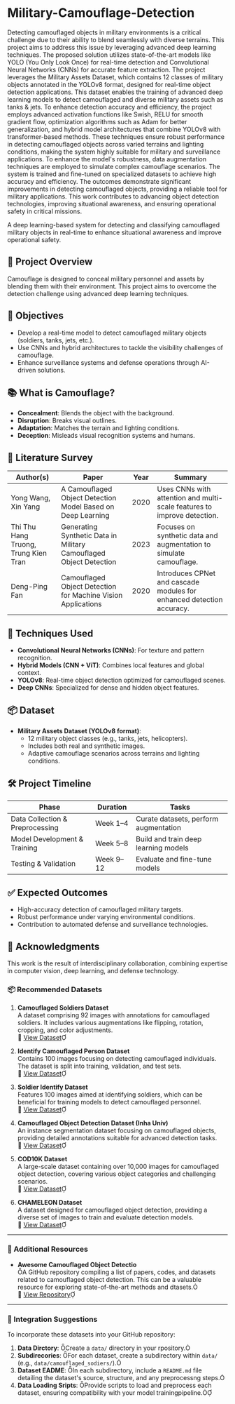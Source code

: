 # Military-Camouflage-Detection
Detecting camouflaged objects in military environments is a critical 
challenge due to their ability to blend seamlessly with diverse terrains. 
This project aims to address this issue by leveraging advanced deep 
learning techniques. The proposed solution utilizes state-of-the-art 
models like YOLO (You Only Look Once) for real-time detection and 
Convolutional Neural Networks (CNNs) for accurate feature extraction. 
 The project leverages the Military Assets Dataset, which contains 12 
classes of military objects annotated in the YOLOv8 format, designed for 
real-time object detection applications. This dataset enables the training 
of advanced deep learning models to detect camouflaged and diverse 
military assets such as tanks & jets. To enhance detection accuracy and 
efficiency, the project employs advanced activation functions like Swish, 
RELU for smooth gradient flow, optimization algorithms such as Adam for 
better generalization, and hybrid model architectures that combine 
YOLOv8 with transformer-based methods. These techniques ensure 
robust performance in detecting camouflaged objects across varied 
terrains and lighting conditions, making the system highly suitable for 
military and surveillance applications. 
To enhance the model's robustness, data augmentation techniques are 
employed to simulate complex camouflage scenarios. The system is 
trained and fine-tuned on specialized datasets to achieve high accuracy 
and efficiency. The outcomes demonstrate significant improvements in 
detecting camouflaged objects, providing a reliable tool for military 
applications. This work contributes to advancing object detection 
technologies, improving situational awareness, and ensuring operational 
safety in critical missions.


A deep learning-based system for detecting and classifying camouflaged military objects in real-time to enhance situational awareness and improve operational safety.

## 🚀 Project Overview

Camouflage is designed to conceal military personnel and assets by blending them with their environment. This project aims to overcome the detection challenge using advanced deep learning techniques.

## 🎯 Objectives

- Develop a real-time model to detect camouflaged military objects (soldiers, tanks, jets, etc.).
- Use CNNs and hybrid architectures to tackle the visibility challenges of camouflage.
- Enhance surveillance systems and defense operations through AI-driven solutions.

## 📚 What is Camouflage?

- **Concealment**: Blends the object with the background.
- **Disruption**: Breaks visual outlines.
- **Adaptation**: Matches the terrain and lighting conditions.
- **Deception**: Misleads visual recognition systems and humans.

## 📖 Literature Survey

| Author(s) | Paper | Year | Summary |
|-----------|-------|------|---------|
| Yong Wang, Xin Yang | A Camouflaged Object Detection Model Based on Deep Learning | 2020 | Uses CNNs with attention and multi-scale features to improve detection. |
| Thi Thu Hang Truong, Trung Kien Tran | Generating Synthetic Data in Military Camouflaged Object Detection | 2023 | Focuses on synthetic data and augmentation to simulate camouflage. |
| Deng-Ping Fan | Camouflaged Object Detection for Machine Vision Applications | 2020 | Introduces CPNet and cascade modules for enhanced detection accuracy. |

## 🧠 Techniques Used

- **Convolutional Neural Networks (CNNs)**: For texture and pattern recognition.
- **Hybrid Models (CNN + ViT)**: Combines local features and global context.
- **YOLOv8**: Real-time object detection optimized for camouflaged scenes.
- **Deep CNNs**: Specialized for dense and hidden object features.

## 📦 Dataset

- **Military Assets Dataset (YOLOv8 format)**:
  - 12 military object classes (e.g., tanks, jets, helicopters).
  - Includes both real and synthetic images.
  - Adaptive camouflage scenarios across terrains and lighting conditions.

## 🛠️ Project Timeline

| Phase | Duration | Tasks |
|-------|----------|-------|
| Data Collection & Preprocessing | Week 1–4 | Curate datasets, perform augmentation |
| Model Development & Training | Week 5–8 | Build and train deep learning models |
| Testing & Validation | Week 9–12 | Evaluate and fine-tune models |

## ✅ Expected Outcomes

- High-accuracy detection of camouflaged military targets.
- Robust performance under varying environmental conditions.
- Contribution to automated defense and surveillance technologies.

## 🤝 Acknowledgments

This work is the result of interdisciplinary collaboration, combining expertise in computer vision, deep learning, and defense technology.


### 📦 Recommended Datasets

1. **Camouflaged Soldiers Dataset**  
   A dataset comprising 92 images with annotations for camouflaged soldiers. It includes various augmentations like flipping, rotation, cropping, and color adjustments.  
   🔗 [View Dataset](https://universe.roboflow.com/project-nluoo/camouflaged-soldiers)

2. **Identify Camouflaged Person Dataset**  
   Contains 100 images focusing on detecting camouflaged individuals. The dataset is split into training, validation, and test sets.  
   🔗 [View Dataset](https://universe.roboflow.com/camouflaged/identify-camouflaged-person)

3. **Soldier Identify Dataset**  
   Features 100 images aimed at identifying soldiers, which can be beneficial for training models to detect camouflaged personnel.  
   🔗 [View Dataset](https://universe.roboflow.com/camouflaged/soldier-identify)

4. **Camouflaged Object Detection Dataset (Inha Univ)**  
   An instance segmentation dataset focusing on camouflaged objects, providing detailed annotations suitable for advanced detection tasks.  
   🔗 [View Dataset](https://universe.roboflow.com/inha-univ-pigj7/camouflaged-object-detection-3)

5. **COD10K Dataset**  
   A large-scale dataset containing over 10,000 images for camouflaged object detection, covering various object categories and challenging scenarios.  
   🔗 [View Dataset](https://service.tib.eu/ldmservice/dataset/cod10k--a-large-scale-dataset-for-camouflaged-object-detection)

6. **CHAMELEON Dataset**  
   A dataset designed for camouflaged object detection, providing a diverse set of images to train and evaluate detection models.  
   🔗 [View Dataset](https://service.tib.eu/ldmservice/dataset/chameleon--a-dataset-for-camouflaged-object-detection)

---

### 🧠 Additional Resources

- **Awesome Camouflaged Object Detectio**  
  A GitHub repository compiling a list of papers, codes, and datasets related to camouflaged object detection. This can be a valuable resource for exploring state-of-the-art methods and dtasets.  
  🔗 [View Repository](https://github.com/clelouch/Awesome-Camouflaged-Object-Detection)

---

### 📁 Integration Suggestions

To incorporate these datasets into your GitHub repository:

1. **Data Dirctory**: Create a `data/` directory in your rpository.
2. **Subdirecories**: For each dataset, create a subdirectory within `data/` (e.g., `data/camouflaged_sodiers/`).
3. **Dataset EADME**: In each subdirectory, include a `README.md` file detailing the dataset's source, structure, and any preprocessng steps.
4. **Data Loading Sripts**: Provide scripts to load and preprocess each dataset, ensuring compatibility with your model trainingpipeline.

